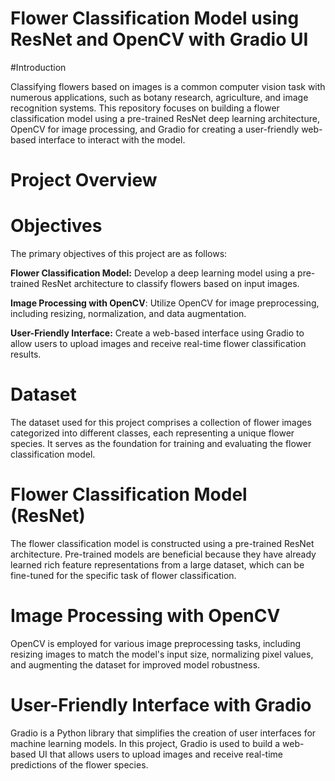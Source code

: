 
# Flower Classification Model using ResNet and OpenCV with Gradio UI

#Introduction

Classifying flowers based on images is a common computer vision task with numerous applications, such as botany research, agriculture, and image recognition systems. This repository focuses on building a flower classification model using a pre-trained ResNet deep learning architecture, OpenCV for image processing, and Gradio for creating a user-friendly web-based interface to interact with the model.

# Project Overview

# Objectives

The primary objectives of this project are as follows:

**Flower Classification Model:** Develop a deep learning model using a pre-trained ResNet architecture to classify flowers based on input images.

**Image Processing with OpenCV**: Utilize OpenCV for image preprocessing, including resizing, normalization, and data augmentation.

**User-Friendly Interface:** Create a web-based interface using Gradio to allow users to upload images and receive real-time flower classification results.

# Dataset
The dataset used for this project comprises a collection of flower images categorized into different classes, each representing a unique flower species. It serves as the foundation for training and evaluating the flower classification model.

# Flower Classification Model (ResNet)
The flower classification model is constructed using a pre-trained ResNet architecture. Pre-trained models are beneficial because they have already learned rich feature representations from a large dataset, which can be fine-tuned for the specific task of flower classification.

# Image Processing with OpenCV
OpenCV is employed for various image preprocessing tasks, including resizing images to match the model's input size, normalizing pixel values, and augmenting the dataset for improved model robustness.

# User-Friendly Interface with Gradio
Gradio is a Python library that simplifies the creation of user interfaces for machine learning models. In this project, Gradio is used to build a web-based UI that allows users to upload images and receive real-time predictions of the flower species.
